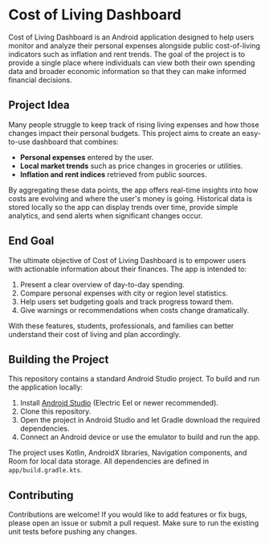 # Cost of Living Dashboard

Cost of Living Dashboard is an Android application designed to help users monitor and analyze their personal expenses alongside public cost-of-living indicators such as inflation and rent trends. The goal of the project is to provide a single place where individuals can view both their own spending data and broader economic information so that they can make informed financial decisions.

## Project Idea

Many people struggle to keep track of rising living expenses and how those changes impact their personal budgets. This project aims to create an easy-to-use dashboard that combines:

- **Personal expenses** entered by the user.
- **Local market trends** such as price changes in groceries or utilities.
- **Inflation and rent indices** retrieved from public sources.

By aggregating these data points, the app offers real-time insights into how costs are evolving and where the user's money is going. Historical data is stored locally so the app can display trends over time, provide simple analytics, and send alerts when significant changes occur.

## End Goal

The ultimate objective of Cost of Living Dashboard is to empower users with actionable information about their finances. The app is intended to:

1. Present a clear overview of day-to-day spending.
2. Compare personal expenses with city or region level statistics.
3. Help users set budgeting goals and track progress toward them.
4. Give warnings or recommendations when costs change dramatically.

With these features, students, professionals, and families can better understand their cost of living and plan accordingly.

## Building the Project

This repository contains a standard Android Studio project. To build and run the application locally:

1. Install [Android Studio](https://developer.android.com/studio) (Electric Eel or newer recommended).
2. Clone this repository.
3. Open the project in Android Studio and let Gradle download the required dependencies.
4. Connect an Android device or use the emulator to build and run the app.

The project uses Kotlin, AndroidX libraries, Navigation components, and Room for local data storage. All dependencies are defined in `app/build.gradle.kts`.

## Contributing

Contributions are welcome! If you would like to add features or fix bugs, please open an issue or submit a pull request. Make sure to run the existing unit tests before pushing any changes.

